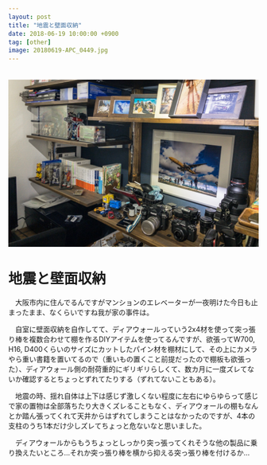 ```yaml
---
layout: post
title: "地震と壁面収納"
date: 2018-06-19 10:00:00 +0900
tag: [other]
image: 20180619-APC_0449.jpg
---
```


　![img](/assets/photos/20180619-APC_0449.jpg)  

# 地震と壁面収納

　大阪市内に住んでるんですがマンションのエレベーターが一夜明けた今日も止まったまま、なくらいですね我が家の事件は。  

　自室に壁面収納を自作してて、ディアウォールっていう2x4材を使って突っ張り棒を複数合わせて棚を作るDIYアイテムを使ってるんですが、欲張ってW700, H16, D400くらいのサイズにカットしたパイン材を棚材にして、その上にカメラやら重い書籍を置いてるので（重いもの置くこと前提だったので棚板も欲張った）、ディアウォール側の耐荷重的にギリギリらしくて、数カ月に一度ズレてないか確認するとちょっとずれてたりする（ずれてないこともある）。  

　地震の時、揺れ自体は上下は感じず激しくない程度に左右にゆらゆらって感じで家の置物は全部落ちたり大きくズレることもなく、ディアウォールの棚もなんとか踏ん張ってくれて天井からはずれてしまうことはなかったのですが、4本の支柱のうち1本だけ少しズレてちょっと危ないなと思いました。  

　ディアウォールからもうちょっとしっかり突っ張ってくれそうな他の製品に乗り換えたいところ…それか突っ張り棒を横から抑える突っ張り棒を付けるか…